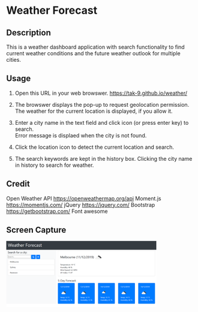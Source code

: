 # Weather Forecast 

## Description 
This is a weather dashboard application with search functionality to find current weather conditions and the future weather outlook for multiple cities.

## Usage
1. Open this URL in your web browswer. 
https://tak-9.github.io/weather/

2. The browswer displays the pop-up to request geolocation permission. 
The weather for the current location is displayed, if you allow it.

3. Enter a city name in the text field and click icon (or press enter key) to search.  
Error message is displaed when the city is not found.

4. Click the location icon to detect the current location and search. 

5. The search keywords are kept in the history box. Clicking the city name in history to search for weather. 

## Credit 
Open Weather API https://openweathermap.org/api
Moment.js https://momentjs.com/
jQuery https://jquery.com/
Bootstrap https://getbootstrap.com/
Font awesome 

## Screen Capture

<img src="screencapture.png" width="400px">
